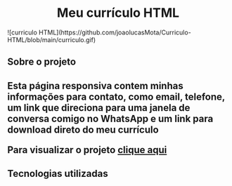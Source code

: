 <h1 align='center'>Meu currículo HTML</h1>
![curriculo HTML](https://github.com/joaolucasMota/Curriculo-HTML/blob/main/curriculo.gif)
<h2>Sobre o projeto<h2>
<p>Esta página responsiva contem minhas informações para contato, como email, telefone, um link que direciona para uma janela de conversa comigo no WhatsApp e um link para download direto do meu currículo</p>
<p>Para visualizar o projeto <a href="https://joaolucasmota.github.io/Curriculo-HTML/">clique aqui</a> 

<h2>Tecnologias utilizadas<h2>
